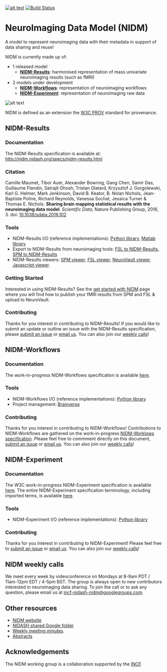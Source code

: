 [![alt text](https://www.incf.org/themes/incf/images/logo.svg "INCF")](http://incf.org) [![Build Status](https://travis-ci.org/incf-nidash/nidm-specs.png?branch=master)](https://travis-ci.org/incf-nidash/nidm-specs) 

# NeuroImaging Data Model (NIDM)

A model to represent neuroimaging data with their metadata in support of data sharing and reuse! 

NIDM is currently made up of:
 - 1 released model
   - [**NIDM-Results**](#nidm-results): harmonised representation of mass univariate neuroimaging results (such as fMRI)
 - 2 models under development
   - [**NIDM-Workflows**](#nidm-workflows): representation of neuroimaging workflows
   - [**NIDM-Experiment**](#nidm-experiment): representation of neuroimaging raw data


![alt text](doc/content/specs/img/nidm-upper-layer.png)

NIDM is defined as an extension the [W3C PROV](http://www.w3.org/TR/prov-primer/) standard for provenance.

## NIDM-Results

### Documentation
The NIDM-Results specification is available at: http://nidm.nidash.org/specs/nidm-results.html

### Citation
Camille Maumet, Tibor Auer, Alexander Bowring, Gang Chen, Samir Das, Guillaume Flandin, Satrajit Ghosh, Tristan Glatard, Krzysztof J. Gorgolewski, Karl G. Helmer, Mark Jenkinson, David B. Keator, B. Nolan Nichols, Jean-Baptiste Poline, Richard Reynolds, Vanessa Sochat, Jessica Turner & Thomas E. Nichols. **Sharing brain mapping statistical results with the neuroimaging data model**. *Scientific Data*, Nature Publishing Group, 2016, 3. doi: [10.1038/sdata.2016.102](doi.org/10.1038/sdata.2016.102)

### Tools
 * NIDM-Results I/O (reference implementations): [Python library](https://github.com/incf-nidash/nidmresults), [Matlab library](https://www.artefact.tk/software/matlab/provenance/)
 * Export to NIDM-Results from neuroimaging tools: [FSL to NIDM-Results](https://github.com/incf-nidash/nidmresults-fsl), [SPM to NIDM-Results](https://github.com/incf-nidash/nidmresults-spm)
 * NIDM-Results viewers: [SPM viewer](https://github.com/incf-nidash/nidmresults-spmhtml), [FSL viewer](https://github.com/incf-nidash/nidmresults-fslhtml), [NeuroVault viewer](https://github.com/vsoch/nidmviewer), [Javascript viewer](https://github.com/incf-nidash/nidmviewer).

### Getting Started
Interested in using NIDM-Results? See the [get started with NIDM](http://nidm.nidash.org/getting-started/) page where you will find how to publish your fMRI results from SPM and FSL & upload to NeuroVault.

### Contributing
Thanks for you interest in contributing to NIDM-Results! If you would like to submit an update or outline an issue with the NIDM-Results specification, please [submit an issue](https://github.com/incf-nidash/nidm-specs/issues/new) or [email us](mailto:incf-nidash-nidm<AT>googlegroups<DOT>com). You can also join our [weekly calls](#nidm-weekly-calls)!

## NIDM-Workflows

### Documentation
The work-in-progress NIDM-Workflows specification is available [here](https://docs.google.com/document/d/1OjdvKyjSuLXoPrmH18SPj2Fe1bvkomQjowY7TG-F8MQ).

### Tools
 * NIDM-Workflows I/O (reference implementations): [Python library](https://github.com/incf-nidash/pyNIDM)
 * Project management: [Brainverse](https://github.com/ReproNim/brainverse)

### Contributing
Thanks for you interest in contributing to NIDM-Workflows! Contributions to NIDM-Workflows are gathered on the work-in-progress [NIDM-Worklows specification](https://docs.google.com/document/d/1OjdvKyjSuLXoPrmH18SPj2Fe1bvkomQjowY7TG-F8MQ/edit). Please feel free to commment directly on this document, [submit an issue](https://github.com/incf-nidash/nidm-specs/issues/new) or [email us](mailto:incf-nidash-nidm<AT>googlegroups<DOT>com). You can also join our [weekly calls](#nidm-weekly-calls)!

## NIDM-Experiment

### Documentation
The W3C work-in-progress NIDM-Experiment specification is available [here](http://nidm.nidash.org/specs/nidm-experiment_dev.html).
The entire NIDM-Experiment specification terminology, including imported terms, is available [here](http://nidm.nidash.org/specs/nidm_html/index.html).

### Tools
 * NIDM-Experiment I/O (reference implementations): [Python library](https://github.com/incf-nidash/pyNIDM)

### Contributing
Thanks for you interest in contributing to NIDM-Experiment! Please feel free to [submit an issue](https://github.com/incf-nidash/nidm-specs/issues/new) or [email us](mailto:incf-nidash-nidm<AT>googlegroups<DOT>com). You can also join our [weekly calls](#nidm-weekly-calls)!

## NIDM weekly calls
We meet every week by videoconference on Mondays at 8-9am PDT / 11am-12pm EDT / 4-5pm BST. The group is always open to new contributors interested in neuroimaging data sharing. To join the call or to ask any question, please email us at incf-nidash-nidm@googlegroups.com.  

## Other resources
 * [NIDM website](http://nidm.nidash.org)
 * [NIDASH shared Google folder](https://drive.google.com/drive/folders/0B-BLof5_SOh8bWR3UDE4WTdELXM?usp=sharing)
 * [Weekly meeting minutes](https://drive.google.com/drive/folders/0B-BLof5_SOh8ZURQV1RmdU53Z0k).
 * [Abstracts](https://drive.google.com/drive/folders/0B-BLof5_SOh8LS1Jb3p4YVpqX1k)

## Acknowledgements
The NIDM working group is a collaboration supported by the [INCF](http://www.incf.org).
